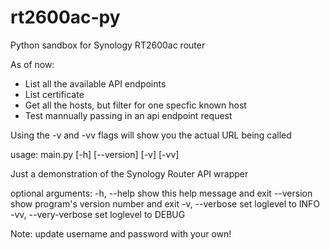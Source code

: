 # rt2600ac-py

Python sandbox for Synology RT2600ac router

As of now:
  
- List all the available API endpoints
- List certificate
- Get all the hosts, but filter for one specfic known host
- Test mannually passing in an api endpoint request

Using the -v and -vv flags will show you the actual URL being called

usage: main.py [-h] [--version] [-v] [-vv]

Just a demonstration of the Synology Router API wrapper

optional arguments:
  -h, --help           show this help message and exit
  --version            show program's version number and exit
  -v, --verbose        set loglevel to INFO
  -vv, --very-verbose  set loglevel to DEBUG
  
Note: update username and password with your own!